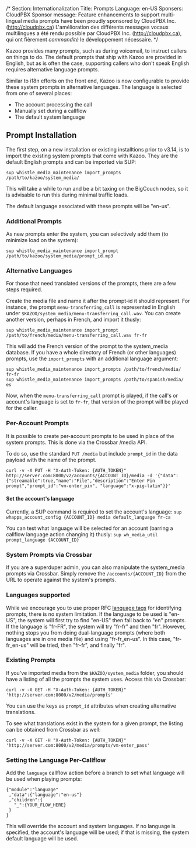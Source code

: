 /*
Section: Internationalization
Title: Prompts
Language: en-US
Sponsers: CloudPBX
Sponsor message:
Feature enhancements to support multi-lingual media prompts have been proudly sponsored by CloudPBX Inc. (http://cloudpbx.ca)
L'amélioration des différents messages vocaux multilingues a été rendu possible par CloudPBX Inc. (http://cloudpbx.ca), qui ont fièrement *commandité* le développement nécessaire.
*/

Kazoo provides many prompts, such as during voicemail, to instruct callers on things to do. The default prompts that ship with Kazoo are provided in English, but as is often the case, supporting callers who don't speak English requires alternative language prompts.

Similar to i18n efforts on the front end, Kazoo is now configurable to provide these system prompts in alternative languages. The language is selected from one of several places:

* The account processing the call
* Manually set during a callflow
* The default system language

## Prompt Installation

The first step, on a new installation or existing installtions prior to v3.14, is to import the existing system prompts that come with Kazoo. They are the default English prompts and can be imported via SUP:

    sup whistle_media_maintenance import_prompts /path/to/kazoo/system_media/

This will take a while to run and be a bit taxing on the BigCouch nodes, so it is advisable to run this during minimal traffic loads.

The default language associated with these prompts will be "en-us".

### Additional Prompts

As new prompts enter the system, you can selectively add them (to minimize load on the system):

    sup whistle_media_maintenance import_prompt /path/to/kazoo/system_media/prompt_id.mp3

### Alternative Languages

For those that need translated versions of the prompts, there are a few steps required.

Create the media file and name it after the prompt-id it should represent. For instance, the prompt `menu-transferring_call` is represented in English under `$KAZOO/system_media/menu-transferring_call.wav`. You can create another version, perhaps in French, and import it thusly:

    sup whistle_media_maintenance import_prompt /path/to/french/media/menu-transferring_call.wav fr-fr

This will add the French version of the prompt to the system_media database. If you have a whole directory of French (or other languages) prompts, use the `import_prompts` with an additional language argument:

    sup whistle_media_maintenance import_prompts /path/to/french/media/ fr-fr
    sup whistle_media_maintenance import_prompts /path/to/spanish/media/ es

Now, when the `menu-transferring_call` prompt is played, if the call's or account's language is set to `fr-fr`, that version of the prompt will be played for the caller.

### Per-Account Prompts

It is possible to create per-account prompts to be used in place of the system prompts. This is done via the Crossbar /media API.

To do so, use the standard `PUT /media` but include `prompt_id` in the data payload with the name of the prompt.

    curl -v -X PUT -H "X-Auth-Token: {AUTH_TOKEN}" http://server.com:8000/v2/accounts/{ACCOUNT_ID}/media -d '{"data":{"streamable":true,"name":"File","description":"Enter Pin prompt","prompt_id":"vm-enter_pin", "language":"x-pig-latin"}}'

#### Set the account's language

Currently, a SUP command is required to set the account's language: `sup whapps_account_config {ACCOUNT_ID} media default_language fr-ca`

You can test what language will be selected for an account (barring a callflow language action changing it) thusly: `sup wh_media_util prompt_language {ACCOUNT_ID}`

### System Prompts via Crossbar

If you are a superduper admin, you can also manipulate the system_media prompts via Crossbar. Simply remove the `/accounts/{ACCOUNT_ID}` from the URL to operate against the system's prompts.

### Languages supported

While we encourage you to use proper RFC [language tags](http://www.w3.org/Protocols/rfc2616/rfc2616-sec3.html#sec3.10) for identifying prompts, there is no system limitation. If the language to be used is "en-US", the system will first try to find "en-US" then fall back to "en" prompts. If the language is "fr-FR", the system will try "fr-fr" and then "fr". However, nothing stops you from doing dual-language prompts (where both languages are in one media file) and using "fr-fr_en-us". In this case, "fr-fr_en-us" will be tried, then "fr-fr", and finally "fr".

### Existing Prompts

If you've imported media from the `$KAZOO/system_media` folder, you should have a listing of all the prompts the system uses. Access this via Crossbar:

    curl -v -X GET -H "X-Auth-Token: {AUTH_TOKEN}" 'http://server.com:8000/v2/media/prompts'

You can use the keys as `prompt_id` attributes when creating alternative translations.

To see what translations exist in the system for a given prompt, the listing can be obtained from Crossbar as well:

    curl -v -X GET -H "X-Auth-Token: {AUTH_TOKEN}" 'http://server.com:8000/v2/media/prompts/vm-enter_pass'

### Setting the Language Per-Callflow

Add the `language` callflow action before a branch to set what language will be used when playing prompts:

    {"module":"language"
     ,"data":{"language":"en-us"}
     ,"children":{
       "_":{YOUR_FLOW_HERE}
     }
    }

This will override the account and system languages. If no language is specified, the account's language will be used; if that is missing, the system default language will be used.
